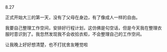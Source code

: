 8.27

正式开始大三的第一天，没有了父母在身边，有了像成人一样的自由。

我要自己整理工作空间，安排好行程计划，这仿佛是句空话，但是今天我在整理衣服时意识到了。我忽然发现我不会收拾衣柜，不会整理自己的工作空间。

让我晚上好好想清楚，也不打扰舍友睡觉啦